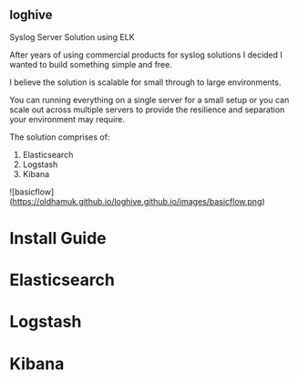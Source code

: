 ## loghive
Syslog Server Solution using ELK

After years of using commercial products for syslog solutions I decided I wanted to build something simple and free.

I believe the solution is scalable for small through to large environments.

You can running everything on a single server for a small setup or you can scale out across multiple servers to
provide the resilience and separation your environment may require.

The solution comprises of:

1. Elasticsearch
2. Logstash
3. Kibana

![basicflow] (https://oldhamuk.github.io/loghive.github.io/images/basicflow.png)



# Install Guide

# Elasticsearch




# Logstash




# Kibana
